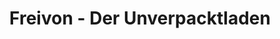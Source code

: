 ---
title: "Freivon - Der Unverpacktladen"
url: /nuernberg/freivon-der-unverpacktladen/
shop: Lebensmittel
---